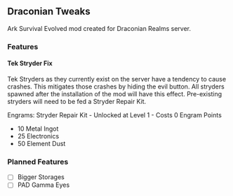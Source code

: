 ## Draconian Tweaks

Ark Survival Evolved mod created for Draconian Realms server.

### Features

#### Tek Stryder Fix

Tek Stryders as they currently exist on the server have a tendency to cause crashes. This mitigates those crashes by hiding the evil button. All stryders spawned after the installation of the mod will have this effect. Pre-existing stryders will need to be fed a Stryder Repair Kit.

Engrams:
Stryder Repair Kit - Unlocked at Level 1 - Costs 0 Engram Points
- 10 Metal Ingot
- 25 Electronics
- 50 Element Dust

### Planned Features
- [ ] Bigger Storages
- [ ] PAD Gamma Eyes

